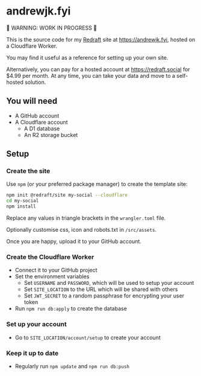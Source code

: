 # andrewjk.fyi

🚧 WARNING: WORK IN PROGRESS 🚧

This is the source code for my [Redraft](https://github.com/andrewjk/redraft) site at https://andrewjk.fyi, hosted on a Cloudflare Worker.

You may find it useful as a reference for setting up your own site.

Alternatively, you can pay for a hosted account at https://redraft.social for $4.99 per month. At any time, you can take your data and move to a self-hosted solution.

## You will need

- A GitHub account
- A Cloudflare account
  - A D1 database
  - An R2 storage bucket

## Setup

### Create the site

Use `npm` (or your preferred package manager) to create the template site:

```bash
npm init @redraft/site my-social --cloudflare
cd my-social
npm install
```

Replace any values in triangle brackets in the `wrangler.toml` file.

Optionally customise css, icon and robots.txt in `/src/assets`.

Once you are happy, upload it to your GitHub account.

### Create the Cloudflare Worker

- Connect it to your GitHub project
- Set the environment variables
  - Set `USERNAME` and `PASSWORD`, which will be used to setup your account
  - Set `SITE_LOCATION` to the URL which will be shared with others
  - Set `JWT_SECRET` to a random passphrase for encrypting your user token
- Run `npm run db:apply` to create the database

### Set up your account

- Go to `SITE_LOCATION/account/setup` to create your account

### Keep it up to date

- Regularly run `npm update` and `npm run db:push`
